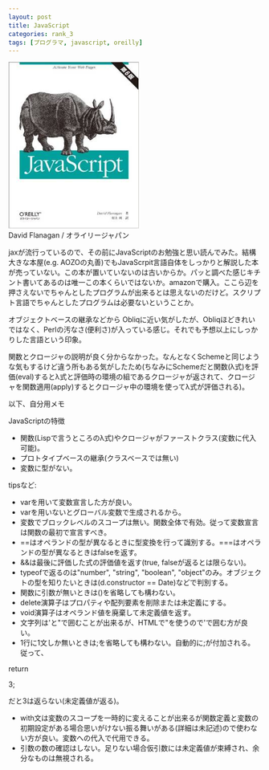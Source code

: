 ```yaml
---
layout: post
title: JavaScript
categories: rank_3
tags: [プログラマ, javascript, oreilly]
---
```



<div class="book"><div class="book_image"><a href="http://www.amazon.co.jp/dp/4873115736"><img src="/images/javascript.jpg"></a></div><div class="book_info">David Flanagan / オライリージャパン</div><div class="clear"></div></div>

jaxが流行っているので、その前にJavaScriptのお勉強と思い読んでみた。結構大きな本屋(e.g. AOZOの丸善)でもJavaScrpit言語自体をしっかりと解説した本が売っていない。この本が置いていないのは古いからか。パッと調べた感じキチント書いてあるのは唯一この本くらいではないか。amazonで購入。ここら辺を押さえないでちゃんとしたプログラムが出来るとは思えないのだけど。スクリプト言語でちゃんとしたプログラムは必要ないということか。 

オブジェクトベースの継承などから Obliqに近い気がしたが、Obliqほどきれいではなく、Perlの汚なさ(便利さ)が入っている感じ。それでも予想以上にしっかりした言語という印象。 

関数とクロージャの説明が良く分からなかった。なんとなくSchemeと同じような気もするけど違う所もある気がしたため(ちなみにSchemeだと関数(λ式)を評価(eval)するとλ式と評価時の環境の組であるクロージャが返されて、クロージャを関数適用(apply)するとクロージャ中の環境を使ってλ式が評価される)。 

以下、自分用メモ<!--more--> 

JavaScriptの特徴

* 関数(Lispで言うところのλ式)やクロージャがファーストクラス(変数に代入可能)。 
* プロトタイプベースの継承(クラスベースでは無い) 
* 変数に型がない。 

tipsなど: 

* varを用いて変数宣言した方が良い。
* varを用いないとグローバル変数で生成されるから。
* 変数でブロックレベルのスコープは無い。関数全体で有効。従って変数宣言は関数の最初で宣言すべき。 
* ==はオペランドの型が異なるときに型変換を行って識別する。===はオペランドの型が異なるときはfalseを返す。
* &&は最後に評価した式の評価値を返す(true, falseが返るとは限らない)。 
* typeofで返るのは"number", "string", "boolean", "object"のみ。オブジェクトの型を知りたいときは(d.constructor == Date)などで判別する。
* 関数に引数が無いときは()を省略しても構わない。
* delete演算子はプロパティや配列要素を削除または未定義にする。
* void演算子はオペランド値を廃棄して未定義値を返す。 
* 文字列は'と"で囲むことが出来るが、HTMLで"を使うので'で囲む方が良い。 
* 1行に1文しか無いときは;を省略しても構わない。自動的に;が付加される。従って、 

return 

3;

だと3は返らない(未定義値が返る)。

* with文は変数のスコープを一時的に変えることが出来るが関数定義と変数の初期設定がある場合思いがけない振る舞いがある(詳細は未記述)ので使わない方が良い。変数への代入で代用できる。 
* 引数の数の確認はしない。足りない場合仮引数には未定義値が束縛され、余分なものは無視される。
